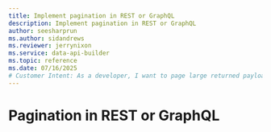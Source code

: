 ```yaml
---
title: Implement pagination in REST or GraphQL
description: Implement pagination in REST or GraphQL
author: seesharprun
ms.author: sidandrews
ms.reviewer: jerrynixon
ms.service: data-api-builder
ms.topic: reference
ms.date: 07/16/2025
# Customer Intent: As a developer, I want to page large returned payloads, so I can deal with large data.
---
```


# Pagination in REST or GraphQL